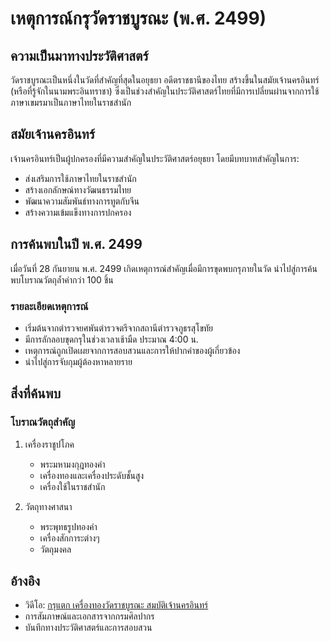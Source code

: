 # เหตุการณ์กรุวัดราชบูรณะ (พ.ศ. 2499)

## ความเป็นมาทางประวัติศาสตร์

วัดราชบูรณะเป็นหนึ่งในวัดที่สำคัญที่สุดในอยุธยา อดีตราชธานีของไทย สร้างขึ้นในสมัยเจ้านครอินทร์ (หรือที่รู้จักในนามพระอินทราชา) ซึ่งเป็นช่วงสำคัญในประวัติศาสตร์ไทยที่มีการเปลี่ยนผ่านจากการใช้ภาษาเขมรมาเป็นภาษาไทยในราชสำนัก

## สมัยเจ้านครอินทร์

เจ้านครอินทร์เป็นผู้ปกครองที่มีความสำคัญในประวัติศาสตร์อยุธยา โดยมีบทบาทสำคัญในการ:
- ส่งเสริมการใช้ภาษาไทยในราชสำนัก
- สร้างเอกลักษณ์ทางวัฒนธรรมไทย
- พัฒนาความสัมพันธ์ทางการทูตกับจีน
- สร้างความเข้มแข็งทางการปกครอง

## การค้นพบในปี พ.ศ. 2499

เมื่อวันที่ 28 กันยายน พ.ศ. 2499 เกิดเหตุการณ์สำคัญเมื่อมีการขุดพบกรุภายในวัด นำไปสู่การค้นพบโบราณวัตถุล้ำค่ากว่า 100 ชิ้น

### รายละเอียดเหตุการณ์
- เริ่มต้นจากตำรวจยศพันตำรวจตรีจากสถานีตำรวจภูธรสุโขทัย
- มีการลักลอบขุดกรุในช่วงเวลาเช้ามืด ประมาณ 4:00 น.
- เหตุการณ์ถูกเปิดเผยจากการสอบสวนและการให้ปากคำของผู้เกี่ยวข้อง
- นำไปสู่การจับกุมผู้ต้องหาหลายราย

## สิ่งที่ค้นพบ

### โบราณวัตถุสำคัญ
1. เครื่องราชูปโภค
   - พระมหามงกุฎทองคำ
   - เครื่องทองและเครื่องประดับชั้นสูง
   - เครื่องใช้ในราชสำนัก

2. วัตถุทางศาสนา
   - พระพุทธรูปทองคำ
   - เครื่องสักการะต่างๆ
   - วัตถุมงคล

## อ้างอิง
- วิดีโอ: [กรุแตก เครื่องทองวัดราชบูรณะ สมบัติเจ้านครอินทร์](https://www.youtube.com/watch?v=JzDZOjdVoJ4)
- การสัมภาษณ์และเอกสารจากกรมศิลปากร
- บันทึกทางประวัติศาสตร์และการสอบสวน